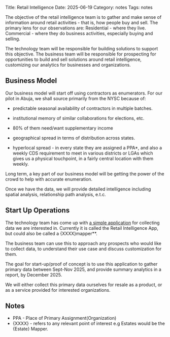 Title: Retail Intelligence
Date: 2025-06-19
Category: notes
Tags: notes


The objective of the retail intelligence team is to gather and make sense of information around retail activities - that is, how people buy and sell.
The primary lens for our observations are:
Residential - where they live.
Commercial - where they do business activities, especially buying and selling.

The technology team will be responsible for building solutions to support this objective.
The business team will be responsible for prospecting for opportunities to build and sell solutions around retail intelligence, customizing our analytics for businesses and organizations.

## Business Model
Our business model will start off using contractors as enumerators. For our pilot in Abuja, we shall source primarily from the NYSC because of:

- predictable seasonal availability of contractors in multiple batches.

- institutional memory of similar collaborations for elections, etc.

- 80% of them need/want supplementary income

- geographical spread in terms of distribution across states. 

- hyperlocal spread - in every state they are assigned a PPA*, 
and also a weekly CDS requirement to meet in various districts or LGAs which gives us a physical touchpoint, in a fairly central location with them weekly.

Long term, a key part of our business model will be getting the power of the crowd to help with accurate enumeration. 

Once we have the data, we will provide detailed intelligence including spatial analysis, relationship path analysis, e.t.c.

## Start Up Operations
The technology team has come up with [a simple application](https://retailintelligence.vercel.app) for collecting data we are interested in. Currently it is called the Retail Intelligence App, but could also be called a {XXXX}mapper**. 

The business team can use this to approach any prospects who would like to collect data, to understand their use case and discuss customization for them.

The goal for start-up/proof of concept is to use this application to gather primary data between Sept-Nov 2025, and provide summary analytics in a report, by December 2025.

We will either collect this primary data ourselves for resale as a product, or as a service provided for interested organizations.

## Notes
* PPA - Place of Primary Assignment(Organization)
* {XXXX} - refers to any relevant point of interest e.g Estates would be the {Estate} Mapper.
